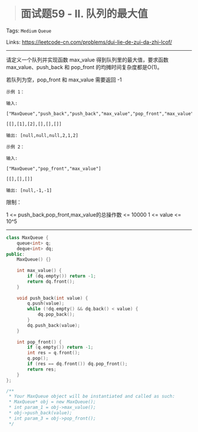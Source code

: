 > # 面试题59 - II. 队列的最大值

Tags: `Medium` `Queue`

Links: <https://leetcode-cn.com/problems/dui-lie-de-zui-da-zhi-lcof/>

-----

请定义一个队列并实现函数 max_value 得到队列里的最大值，要求函数max_value、push_back 和 pop_front 的均摊时间复杂度都是O(1)。

若队列为空，pop_front 和 max_value 需要返回 -1

```
示例 1：

输入: 

["MaxQueue","push_back","push_back","max_value","pop_front","max_value"]

[[],[1],[2],[],[],[]]

输出: [null,null,null,2,1,2]

示例 2：

输入: 

["MaxQueue","pop_front","max_value"]

[[],[],[]]

输出: [null,-1,-1]

```


限制：

1 <= push_back,pop_front,max_value的总操作数 <= 10000
1 <= value <= 10^5

------

```c++
class MaxQueue {
    queue<int> q;
    deque<int> dq;
public:
    MaxQueue() {}
    
    int max_value() {
        if (dq.empty()) return -1;
        return dq.front();
    }
    
    void push_back(int value) {
        q.push(value);
        while (!dq.empty() && dq.back() < value) {
            dq.pop_back();
        }
        dq.push_back(value);
    }
    
    int pop_front() {
        if (q.empty()) return -1;
        int res = q.front();
        q.pop();
        if (res == dq.front()) dq.pop_front();
        return res;
    }
};

/**
 * Your MaxQueue object will be instantiated and called as such:
 * MaxQueue* obj = new MaxQueue();
 * int param_1 = obj->max_value();
 * obj->push_back(value);
 * int param_3 = obj->pop_front();
 */
```

